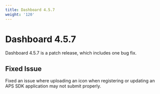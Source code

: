 ```yaml
---
title: Dashboard 4.5.7
weight: '120'
---
```


# Dashboard 4.5.7

Dashboard 4.5.7 is a patch release, which includes one bug fix.

## Fixed Issue

Fixed an issue where uploading an icon when registering or updating an APS SDK application may not submit properly.
